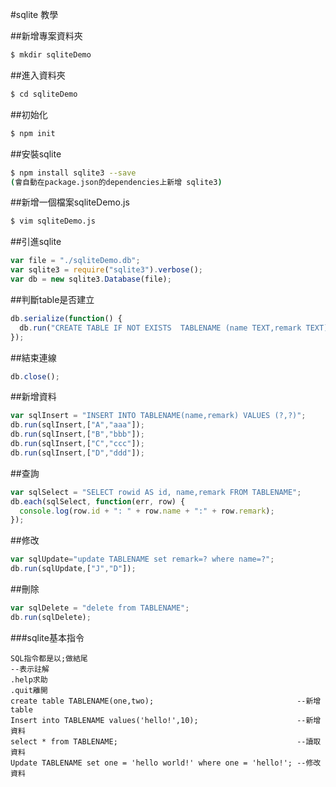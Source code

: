 #sqlite 教學

##新增專案資料夾
```bash
$ mkdir sqliteDemo
```

##進入資料夾
```bash
$ cd sqliteDemo
```

##初始化
```bash
$ npm init
```

##安裝sqlite
```bash
$ npm install sqlite3 --save
(會自動在package.json的dependencies上新增 sqlite3)
```

##新增一個檔案sqliteDemo.js
```bash
$ vim sqliteDemo.js
```

##引進sqlite
```javascript
var file = "./sqliteDemo.db";                    
var sqlite3 = require("sqlite3").verbose();      
var db = new sqlite3.Database(file);             
```

##判斷table是否建立
```javascript
db.serialize(function() {
  db.run("CREATE TABLE IF NOT EXISTS  TABLENAME (name TEXT,remark TEXT)");
});
```

##結束連線
```javascript
db.close();
```

##新增資料
```javascript
var sqlInsert = "INSERT INTO TABLENAME(name,remark) VALUES (?,?)";
db.run(sqlInsert,["A","aaa"]);
db.run(sqlInsert,["B","bbb"]);
db.run(sqlInsert,["C","ccc"]);
db.run(sqlInsert,["D","ddd"]);
```

##查詢
```javascript
var sqlSelect = "SELECT rowid AS id, name,remark FROM TABLENAME";
db.each(sqlSelect, function(err, row) {
  console.log(row.id + ": " + row.name + ":" + row.remark);
});
```

##修改
```javascript
var sqlUpdate="update TABLENAME set remark=? where name=?";
db.run(sqlUpdate,["J","D"]);
```

##刪除
```javascript
var sqlDelete = "delete from TABLENAME";  
db.run(sqlDelete);
```

###sqlite基本指令
```sqlite
SQL指令都是以;做結尾
--表示註解
.help求助
.quit離開
create table TABLENAME(one,two);                                --新增table
Insert into TABLENAME values('hello!',10);                      --新增資料
select * from TABLENAME;                                        --讀取資料
Update TABLENAME set one = 'hello world!' where one = 'hello!'; --修改資料
```
